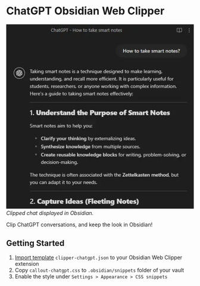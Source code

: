 # ChatGPT Obsidian Web Clipper

![ChatGPT dialogue displayed in Obsidian](assets/chatgpt-dialogue-in-obsidian.webp)
*Clipped chat displayed in Obsidian.*

Clip ChatGPT conversations, and keep the look in Obsidian!

## Getting Started

1. [Import template](https://help.obsidian.md/web-clipper/templates#Import+and+export+Web+Clipper+templates) `clipper-chatgpt.json` to your Obsidian Web Clipper extension
2. Copy `callout-chatgpt.css` to `.obsidian/snippets` folder of your vault
3. Enable the style under `Settings > Appearance > CSS snippets`